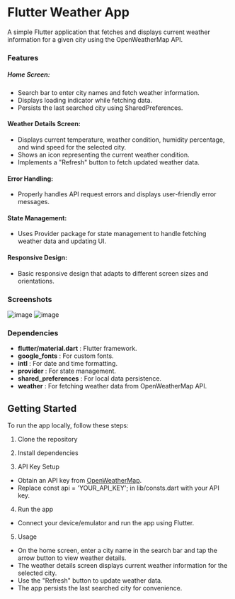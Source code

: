 # Flutter Weather App
A simple Flutter application that fetches and displays current weather information for a given city using the OpenWeatherMap API.

### Features

##### Home Screen:

* Search bar to enter city names and fetch weather information.
* Displays loading indicator while fetching data.
* Persists the last searched city using SharedPreferences.
  
#### Weather Details Screen:

* Displays current temperature, weather condition, humidity percentage, and wind speed for the selected city.
* Shows an icon representing the current weather condition.
* Implements a "Refresh" button to fetch updated weather data.

#### Error Handling:

* Properly handles API request errors and displays user-friendly error messages.
#### State Management:

* Uses Provider package for state management to handle fetching weather data and updating UI.
#### Responsive Design:

* Basic responsive design that adapts to different screen sizes and orientations.

### Screenshots

![image](https://github.com/abiramianandkumar/weather_app/assets/132546032/48ce6908-b3d9-4fde-8366-3f923c5dbfa2)  	 ![image](https://github.com/abiramianandkumar/weather_app/assets/132546032/03663214-306f-4c82-b57d-7969537dbba8)


### Dependencies

  
* **flutter/material.dart** : Flutter framework.
* **google_fonts** : For custom fonts.
* **intl** : For date and time formatting.
* **provider** : For state management.
* **shared_preferences** : For local data persistence.
* **weather** : For fetching weather data from OpenWeatherMap API.

## Getting Started
To run the app locally, follow these steps:

1. Clone the repository

2. Install dependencies

3. API Key Setup

* Obtain an API key from [OpenWeatherMap](https://openweathermap.org/).
* Replace const api = 'YOUR_API_KEY'; in lib/consts.dart with your API key.

4. Run the app

* Connect your device/emulator and run the app using Flutter.

5. Usage

* On the home screen, enter a city name in the search bar and tap the arrow button to view weather details.
* The weather details screen displays current weather information for the selected city.
* Use the "Refresh" button to update weather data.
* The app persists the last searched city for convenience.

  
